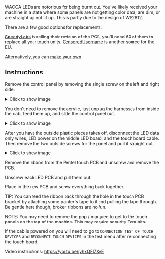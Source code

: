 WACCA LEDs are notorious for being burnt out. You've likely received your machine in a state where some panels are not 
getting color data, are dim, or are straight up not lit up. This is partly due to the design of WS2812.

There are a few good options for replacements:

[SpeedyLabs](https://www.speedylabs.us/product/wacca-ws2813-led-pcb/) is selling their revision of the PCB, you'll need 60 of them to replace all your touch units.
[CensoredUsername](https://docs.google.com/forms/d/e/1FAIpQLSfETDKtABUGxhhcBXFDWuHlz1cwHNNozOXztCPOOsENcN5KxA/viewform) is another source for the EU.

Alternatively, you can [make your own](led-pcb.md).

## Instructions

Remove the control panel by removing the single screw on the left and right side.

<details markdown><summary>Click to show image</summary>

![Control panel](../img/console_side.jpg)

</details>

You don't need to remove the acrylic, just unplug the harnesses from inside the cab, feed them up, 
and slide the control panel out.

<details markdown><summary>Click to show image</summary>

![Harnesses](../img/console_wire_harness.jpg)

</details>

After you have the outside plastic pieces taken off, disconnect the LED data only wires, 
LED power on the middle LED board, and the touch board cable.
Then remove the two outside screws for the panel and pull it straight out.

<details markdown><summary>Click to show image</summary>

![Metal bracket screws](../img/bracket_screws.png)

</details>

Remove the ribbon from the Pentel touch PCB and unscrew and remove the PCB. 

Unscrew each LED PCB and pull them out.

Place in the new PCB and screw everything back together.

TIP: You can feed the ribbon back through the hole in the touch PCB bracket by attaching some painter's tape to it 
and pulling the tape through.
Be gentle here though, broken ribbons are no fun.

NOTE: You may need to remove the pop / marquee to get to the touch panels on the top of the machine. 
This may require security Torx bits.

If the cab is powered on you will need to go to `CONNECTION TEST OF TOUCH DEVICES` and `RECONNECT TOUCH DEVICES` in the 
test menu after re-connecting the touch board.

Video instructions: https://youtu.be/iyhxQFl7XyE